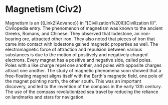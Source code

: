 # Magnetism (Civ2)

 Magnetism is an {{Link2|Advance}} in "[Civilization%20II](Civilization II)".
Civilopedia entry.
The phenomenon of magnetism was known to the ancient Greeks, Romans, and Chinese. They observed that lodestone, an iron-bearing ore, attracted other iron. They also noted that pieces of iron that came into contact with lodestone gained magnetic properties as well. The electromagnetic force of attraction and repulsion between various substances is due to the motion of positively and negatively charged electrons. Every magnet has a positive and negative side, called poles. Poles with a like charge repel one another, and poles with opposite charges attract one another. The study of magnetic phenomena soon showed that a free-floating magnet aligns itself with the Earth's magnetic field, one pole of the magnet pointing north, the other south. This was an important discovery, and led to the invention of the compass in the early 13th century. The use of the compass revolutionized sea travel by reducing the reliance on landmarks and stars for navigation.